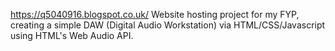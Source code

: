 https://q5040916.blogspot.co.uk/
Website hosting project for my FYP, creating a simple DAW (Digital Audio Workstation) via HTML/CSS/Javascript using HTML's Web Audio API.
